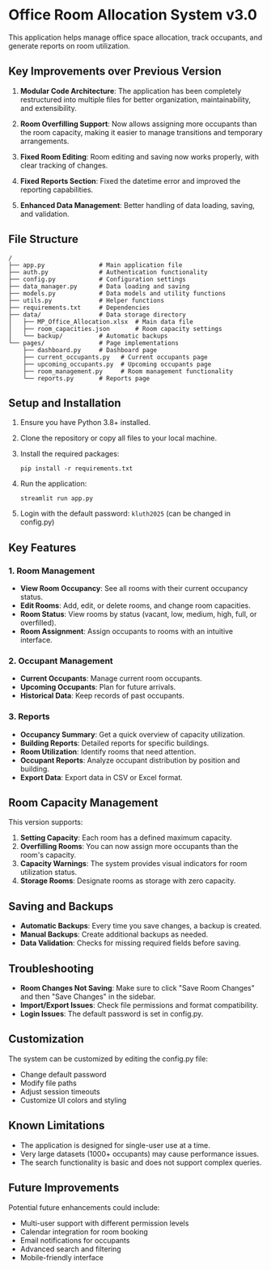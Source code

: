 # Office Room Allocation System v3.0

This application helps manage office space allocation, track occupants, and generate reports on room utilization.

## Key Improvements over Previous Version

1. **Modular Code Architecture**: The application has been completely restructured into multiple files for better organization, maintainability, and extensibility.

2. **Room Overfilling Support**: Now allows assigning more occupants than the room capacity, making it easier to manage transitions and temporary arrangements.

3. **Fixed Room Editing**: Room editing and saving now works properly, with clear tracking of changes.

4. **Fixed Reports Section**: Fixed the datetime error and improved the reporting capabilities.

5. **Enhanced Data Management**: Better handling of data loading, saving, and validation.

## File Structure

```
/
├── app.py               # Main application file
├── auth.py              # Authentication functionality
├── config.py            # Configuration settings
├── data_manager.py      # Data loading and saving
├── models.py            # Data models and utility functions
├── utils.py             # Helper functions
├── requirements.txt     # Dependencies
├── data/                # Data storage directory
│   ├── MP_Office_Allocation.xlsx  # Main data file
│   ├── room_capacities.json       # Room capacity settings
│   └── backup/          # Automatic backups
└── pages/               # Page implementations
    ├── dashboard.py     # Dashboard page
    ├── current_occupants.py   # Current occupants page
    ├── upcoming_occupants.py  # Upcoming occupants page
    ├── room_management.py     # Room management functionality
    └── reports.py       # Reports page
```

## Setup and Installation

1. Ensure you have Python 3.8+ installed.

2. Clone the repository or copy all files to your local machine.

3. Install the required packages:
   ```
   pip install -r requirements.txt
   ```

4. Run the application:
   ```
   streamlit run app.py
   ```

5. Login with the default password: `kluth2025` (can be changed in config.py)

## Key Features

### 1. Room Management

- **View Room Occupancy**: See all rooms with their current occupancy status.
- **Edit Rooms**: Add, edit, or delete rooms, and change room capacities.
- **Room Status**: View rooms by status (vacant, low, medium, high, full, or overfilled).
- **Room Assignment**: Assign occupants to rooms with an intuitive interface.

### 2. Occupant Management

- **Current Occupants**: Manage current room occupants.
- **Upcoming Occupants**: Plan for future arrivals.
- **Historical Data**: Keep records of past occupants.

### 3. Reports

- **Occupancy Summary**: Get a quick overview of capacity utilization.
- **Building Reports**: Detailed reports for specific buildings.
- **Room Utilization**: Identify rooms that need attention.
- **Occupant Reports**: Analyze occupant distribution by position and building.
- **Export Data**: Export data in CSV or Excel format.

## Room Capacity Management

This version supports:

1. **Setting Capacity**: Each room has a defined maximum capacity.
2. **Overfilling Rooms**: You can now assign more occupants than the room's capacity.
3. **Capacity Warnings**: The system provides visual indicators for room utilization status.
4. **Storage Rooms**: Designate rooms as storage with zero capacity.

## Saving and Backups

- **Automatic Backups**: Every time you save changes, a backup is created.
- **Manual Backups**: Create additional backups as needed.
- **Data Validation**: Checks for missing required fields before saving.

## Troubleshooting

- **Room Changes Not Saving**: Make sure to click "Save Room Changes" and then "Save Changes" in the sidebar.
- **Import/Export Issues**: Check file permissions and format compatibility.
- **Login Issues**: The default password is set in config.py.

## Customization

The system can be customized by editing the config.py file:
- Change default password
- Modify file paths
- Adjust session timeouts
- Customize UI colors and styling

## Known Limitations

- The application is designed for single-user use at a time.
- Very large datasets (1000+ occupants) may cause performance issues.
- The search functionality is basic and does not support complex queries.

## Future Improvements

Potential future enhancements could include:
- Multi-user support with different permission levels
- Calendar integration for room booking
- Email notifications for occupants
- Advanced search and filtering
- Mobile-friendly interface